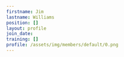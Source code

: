 ```yaml
---
firstname: Jim
lastname: Williams
position: []
layout: profile
join_date:
training: []
profile: /assets/img/members/default/0.png
---
```

